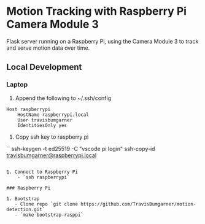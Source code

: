 # Motion Tracking with Raspberry Pi Camera Module 3

Flask server running on a Raspberry Pi, using the Camera Module 3 to track and serve motion data over time.

## Local Development

### Laptop

1. Append the following to ~/.ssh/config

```
Host raspberrypi
    HostName raspberrypi.local
    User travisbumgarner
    IdentitiesOnly yes
```

1. Copy ssh key to raspberry pi

``
ssh-keygen -t ed25519 -C "vscode pi login"
ssh-copy-id travisbumgarner@raspberrypi.local

```

1. Connect to Raspberry Pi
    - `ssh raspberrypi`

### Raspberry Pi

1. Bootstrap
   - Clone repo `git clone https://github.com/TravisBumgarner/motion-detection.git`
   - `make bootstrap-rasppi`
```
